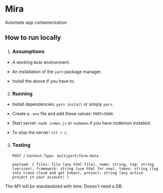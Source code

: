 # Mira

Automate app containerization.

## How to run locally

1.  ### Assumptions

- A working `Node` environment.

- An installation of the `yarn` package manager.

- Install the above if you have to.

2.  ### Running

- Install dependencies: `yarn install` or simply `yarn`.

- Create a `.env` file and add these values: `PORT=5000`.

- Start server: `node index.js` or `nodemon` if you have nodemon installed.

- To stop the server: `ctl + c`.

3.  ### Testing

    `POST /`
    `Content-Type: multipart/form-data`

    `payload: { files: file (any html file), name: string, tag: string (version), framework: string (use html for now), token: string (log into crane cloud and get token), project: string (any active project in your account) }`

The API will be standardized with time. Doesn't need a DB.
